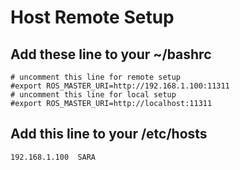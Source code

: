 # Host Remote Setup

## Add these line to your ~/bashrc
```# uncomment this line for remote setup```<br />
```#export ROS_MASTER_URI=http://192.168.1.100:11311```<br />
```# uncomment this line for local setup```<br />
```#export ROS_MASTER_URI=http://localhost:11311```<br />

## Add this line to your /etc/hosts
```192.168.1.100  SARA```





